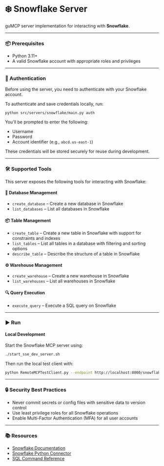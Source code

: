 # ❄️ Snowflake Server

guMCP server implementation for interacting with **Snowflake**.

---

### 📦 Prerequisites

- Python 3.11+
- A valid Snowflake account with appropriate roles and privileges

---

### 🔐 Authentication

Before using the server, you need to authenticate with your Snowflake account.

To authenticate and save credentials locally, run:

```bash
python src/servers/snowflake/main.py auth
```

You'll be prompted to enter the following:

- Username
- Password
- Account identifier (e.g., `abcd.us-east-1`)

These credentials will be stored securely for reuse during development.

---

### 🛠️ Supported Tools

This server exposes the following tools for interacting with Snowflake:

#### 📁 Database Management
- `create_database` – Create a new database in Snowflake
- `list_databases` – List all databases in Snowflake

#### 📦 Table Management
- `create_table` – Create a new table in Snowflake with support for constraints and indexes
- `list_tables` – List all tables in a database with filtering and sorting options
- `describe_table` – Describe the structure of a table in Snowflake

#### ⚙️ Warehouse Management
- `create_warehouse` – Create a new warehouse in Snowflake
- `list_warehouses` – List all warehouses in Snowflake

#### 🔍 Query Execution
- `execute_query` – Execute a SQL query on Snowflake

---

### ▶️ Run

#### Local Development

Start the Snowflake MCP server using:

```bash
./start_sse_dev_server.sh
```

Then run the local test client with:

```bash
python RemoteMCPTestClient.py --endpoint http://localhost:8000/snowflake/local
```

---

### 🔒 Security Best Practices

- Never commit secrets or config files with sensitive data to version control
- Use least privilege roles for all Snowflake operations
- Enable Multi-Factor Authentication (MFA) for all user accounts

---

### 📚 Resources

- [Snowflake Documentation](https://docs.snowflake.com/)
- [Snowflake Python Connector](https://docs.snowflake.com/en/user-guide/python-connector)
- [SQL Command Reference](https://docs.snowflake.com/en/sql-reference)
